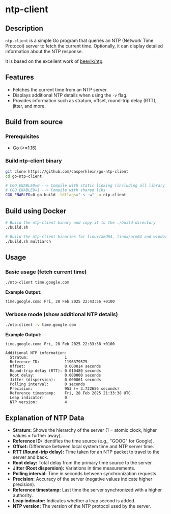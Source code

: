 # ntp-client

## Description

`ntp-client` is a simple Go program that queries an NTP (Network Time Protocol) server to fetch the current time. Optionally, it can display detailed information about the NTP response.

It is based on the excellent work of [beevik/ntp](https://github.com/beevik/ntp).

## Features

- Fetches the current time from an NTP server.
- Displays additional NTP details when using the `-v` flag.
- Provides information such as stratum, offset, round-trip delay (RTT), jitter, and more.

## Build from source

### Prerequisites

- Go (>=1.16)

### Build ntp-client binary

```bash
git clone https://github.com/casperklein/go-ntp-client
cd go-ntp-client

# CGO_ENABLED=0 --> Compile with static linking (including all library code in the binary)
# CGO_ENABLED=1 --> Compile with shared libs
CGO_ENABLED=0 go build -ldflags="-s -w" -o ntp-client
```

## Build using Docker

```bash
# Build the ntp-client binary and copy it to the ./build directory
./build.sh

# Build the ntp-client binaries for linux/amd64, linux/arm64 and windows/amd64 and copy them to the ./build directory
./build.sh multiarch
```

## Usage

### Basic usage (fetch current time)

```bash
./ntp-client time.google.com
```

**Example Output:**

```text
time.google.com: Fri, 28 Feb 2025 22:43:56 +0100
```

### Verbose mode (show additional NTP details)

```bash
./ntp-client -v time.google.com
```

**Example Output:**

```text
time.google.com: Fri, 28 Feb 2025 22:33:38 +0100

Additional NTP information:
  Stratum:                1
  Reference ID:           1196379575
  Offset:                 0.000014 seconds
  Round-trip delay (RTT): 0.010480 seconds
  Root delay:             0.000000 seconds
  Jitter (dispersion):    0.000061 seconds
  Polling interval:       0 seconds
  Precision:              953 (≈ 3.722656 seconds)
  Reference timestamp:    Fri, 28 Feb 2025 21:33:38 UTC
  Leap indicator:         0
  NTP version:            4
```

## Explanation of NTP Data

- **Stratum:** Shows the hierarchy of the server (1 = atomic clock, higher values = further away).
- **Reference ID:** Identifies the time source (e.g., "GOOG" for Google).
- **Offset:** Difference between local system time and NTP server time.
- **RTT (Round-trip delay):** Time taken for an NTP packet to travel to the server and back.
- **Root delay:** Total delay from the primary time source to the server.
- **Jitter (Root dispersion):** Variations in time measurements.
- **Polling interval:** Time in seconds between synchronization requests.
- **Precision:** Accuracy of the server (negative values indicate higher precision).
- **Reference timestamp:** Last time the server synchronized with a higher authority.
- **Leap indicator:** Indicates whether a leap second is added.
- **NTP version:** The version of the NTP protocol used by the server.
